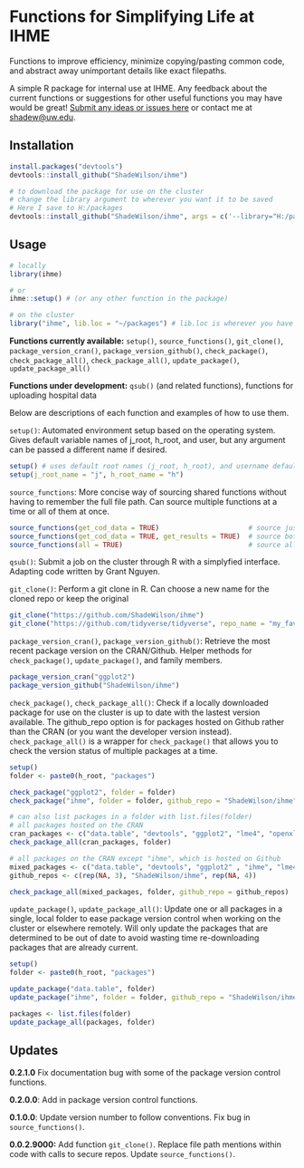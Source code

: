 # Functions for Simplifying Life at IHME 
Functions to improve efficiency, minimize copying/pasting common code, and abstract away unimportant details like exact filepaths.

A simple R package for internal use at IHME. Any feedback about the current functions or suggestions for other useful functions you may have would be great! [Submit any ideas or issues here](https://github.com/ShadeWilson/ihme/issues) or contact me at shadew@uw.edu.

## Installation

```r
install.packages("devtools")
devtools::install_github("ShadeWilson/ihme")

# to download the package for use on the cluster 
# change the library argument to wherever you want it to be saved
# Here I save to H:/packages
devtools::install_github("ShadeWilson/ihme", args = c('--library="H:/packages/"')
```

## Usage

```r
# locally
library(ihme)

# or
ihme::setup() # (or any other function in the package)

# on the cluster
library("ihme", lib.loc = "~/packages") # lib.loc is wherever you have the package saved
```

**Functions currently available:** `setup()`, `source_functions()`, `git_clone()`, `package_version_cran()`, `package_version_github()`, `check_package()`, `check_package_all()`, `check_package_all()`, `update_package()`, `update_package_all()`

**Functions under development:** `qsub()` (and related functions), functions for uploading hospital data

Below are descriptions of each function and examples of how to use them.

`setup()`: Automated environment setup based on the operating system. Gives default variable names of j_root, h_root, and user, but any argument can be passed a different name if desired.

```r
setup() # uses default root names (j_root, h_root), and username default (user)
setup(j_root_name = "j", h_root_name = "h")
```

`source_functions`: More concise way of sourcing shared functions without having to remember the full file path. Can source multiple functions at a time or all of them at once.

```r
source_functions(get_cod_data = TRUE)                      # source just get_cod_data
source_functions(get_cod_data = TRUE, get_results = TRUE)  # source both listed functions
source_functions(all = TRUE)                               # source all available shared functions
```

`qsub()`: Submit a job on the cluster through R with a simplyfied interface. Adapting code written by Grant Nguyen.

`git_clone()`: Perform a git clone in R. Can choose a new name for the cloned repo or keep the original

```r
git_clone("https://github.com/ShadeWilson/ihme")
git_clone("https://github.com/tidyverse/tidyverse", repo_name = "my_favorite_repo")
```

`package_version_cran()`, `package_version_github()`: Retrieve the most recent package version on the CRAN/Github. Helper methods for `check_package()`, `update_package()`, and family members.

```r
package_version_cran("ggplot2")
package_version_github("ShadeWilson/ihme")
```

`check_package()`, `check_package_all()`: Check if a locally downloaded package for use on the cluster is up to date with the lastest version available. The github_repo option is for packages hosted on Github rather than the CRAN (or you want the developer version instead). `check_package_all()` is a wrapper for `check_package()` that allows you to check the version status of multiple packages at a time.

```r
setup()
folder <- paste0(h_root, "packages")

check_package("ggplot2", folder = folder)
check_package("ihme", folder = folder, github_repo = "ShadeWilson/ihme")

# can also list packages in a folder with list.files(folder)
# all packages hosted on the CRAN
cran_packages <- c("data.table", "devtools", "ggplot2", "lme4", "openxlsx", "tibble" , "tidyr")
check_package_all(cran_packages, folder)

# all packages on the CRAN except "ihme", which is hosted on Github
mixed_packages <- c("data.table", "devtools", "ggplot2" , "ihme", "lme4", "openxlsx", "tibble" , "tidyr")
github_repos <- c(rep(NA, 3), "ShadeWilson/ihme", rep(NA, 4))

check_package_all(mixed_packages, folder, github_repo = github_repos)
```

`update_package()`, `update_package_all()`: Update one or all packages in a single, local folder to ease package version control when working on the cluster or elsewhere remotely. Will only update the packages that are determined to be out of date to avoid wasting time re-downloading packages that are already current.

```r
setup()
folder <- paste0(h_root, "packages")

update_package("data.table", folder)
update_package("ihme", folder = folder, github_repo = "ShadeWilson/ihme")

packages <- list.files(folder)
update_package_all(packages, folder)
```


## Updates

**0.2.1.0** Fix documentation bug with some of the package version control functions.

**0.2.0.0**: Add in package version control functions.

**0.1.0.0**: Update version number to follow conventions. Fix bug in `source_functions()`.

**0.0.2.9000:** Add function `git_clone()`. Replace file path mentions within code with calls to secure repos. Update `source_functions()`.


